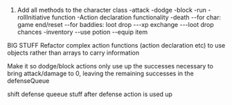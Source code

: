 1. Add all methods to the character class
  -attack
  -dodge
  -block
  -run
  -rollInitiative function
  -Action declaration functionality
  -death
    --for char: game end/reset
    --for baddies: loot drop
      ---xp exchange
      ---loot drop chances
  -inventory
    --use potion
    --equip item

BIG STUFF
Refactor complex action functions (action declaration etc) to use objects rather than arrays to carry information

Make it so dodge/block actions only use up the successes necessary to bring attack/damage to 0, leaving the remaining successes in the defenseQueue

shift defense queeue stuff after defense action is used up
